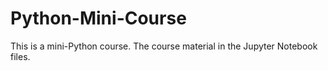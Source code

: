 # Python-Mini-Course

This is a mini-Python course. 
The course material in the Jupyter Notebook files. 
